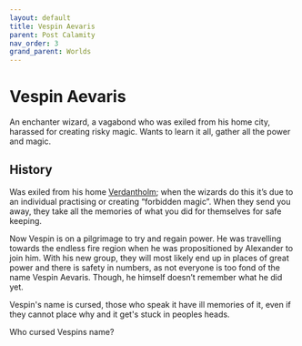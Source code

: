 ```yaml
---
layout: default
title: Vespin Aevaris
parent: Post Calamity
nav_order: 3
grand_parent: Worlds
---
```

# Vespin Aevaris
An enchanter wizard, a vagabond who was exiled from his home city, harassed for creating risky magic. Wants to learn it all, gather all the power and magic.

## History
Was exiled from his home [Verdantholm](Verdantholm); when the wizards do this it’s due to an individual practising or creating “forbidden magic”. When they send you away, they take all the memories of what you did for themselves for safe keeping. 

Now Vespin is on a pilgrimage to try and regain power. He was travelling towards the endless fire region when he was propositioned by Alexander to join him. With his new group, they will most likely end up in places of great power and there is safety in numbers, as not everyone is too fond of the name Vespin Aevaris. Though, he himself doesn’t remember what he did yet.

Vespin's name is cursed, those who speak it have ill memories of it, even if they cannot place why and it get's stuck in peoples heads.


Who cursed Vespins name?
